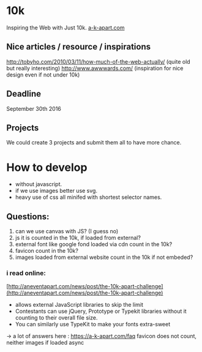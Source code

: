 # 10k
Inspiring the Web with Just 10k.
[a-k-apart.com](https://a-k-apart.com/)

## Nice articles / resource / inspirations
http://tobyho.com/2010/03/11/how-much-of-the-web-actually/ (quite old but really interesting)
http://www.awwwards.com/ (inspiration for nice design even if not under 10k)

## Deadline
September 30th 2016

## Projects
We could create 3 projects and submit them all to have more chance.
 
# How to develop
- without javascript.
- if we use images better use svg.
- heavy use of css all minifed with shortest selector names.

## Questions:
1. can we use canvas with JS?  (I guess no)
2. js it is counted in the 10k, if loaded from external?
3. external font like google fond loaded via cdn count in the 10k?
4. favicon count in the 10k?
5. images loaded from external website count in the 10k if not embeded?

### i read online: 
[http://aneventapart.com/news/post/the-10k-apart-challenge](http://aneventapart.com/news/post/the-10k-apart-challenge)
- allows external JavaScript libraries to skip the limit
- Contestants can use jQuery, Prototype or Typekit libraries without it counting to their overall file size. 
- You can similarly use TypeKit to make your fonts extra-sweet

-> a lot of answers here : https://a-k-apart.com/faq favicon does not count, neither images if loaded async